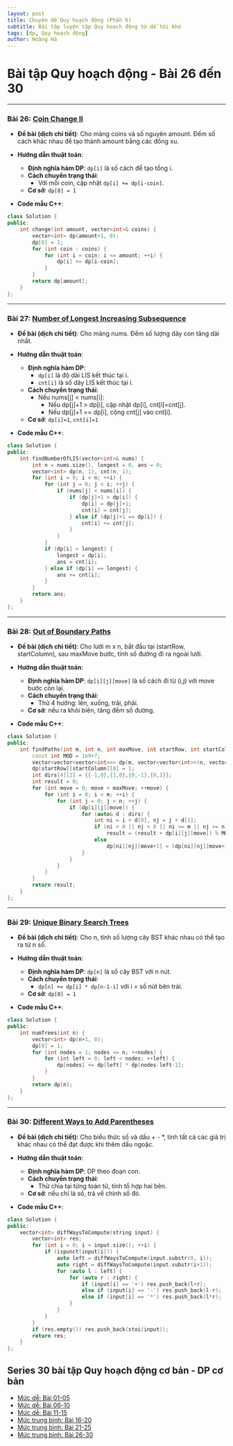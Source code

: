 ```yaml
---
layout: post
title: Chuyên đề Quy hoạch động (Phần 6)
subtitle: Bài tập luyện tập Quy hoạch động từ dễ tới khó
tags: [dp, Quy hoạch động]
author: Hoàng Hà
---
```


# Bài tập Quy hoạch động - Bài 26 đến 30

---

### Bài 26: [Coin Change II](https://leetcode.com/problems/coin-change-ii/)

- **Đề bài (dịch chi tiết)**:
  Cho mảng coins và số nguyên amount. Đếm số cách khác nhau để tạo thành amount bằng các đồng xu.

- **Hướng dẫn thuật toán**:
  - **Định nghĩa hàm DP**: `dp[i]` là số cách để tạo tổng i.
  - **Cách chuyển trạng thái**:
    - Với mỗi coin, cập nhật `dp[i] += dp[i-coin]`.
  - **Cơ sở**: `dp[0] = 1`

- **Code mẫu C++**:
```cpp
class Solution {
public:
    int change(int amount, vector<int>& coins) {
        vector<int> dp(amount+1, 0);
        dp[0] = 1;
        for (int coin : coins) {
            for (int i = coin; i <= amount; ++i) {
                dp[i] += dp[i-coin];
            }
        }
        return dp[amount];
    }
};
```

---

### Bài 27: [Number of Longest Increasing Subsequence](https://leetcode.com/problems/number-of-longest-increasing-subsequence/)

- **Đề bài (dịch chi tiết)**:
  Cho mảng nums. Đếm số lượng dãy con tăng dài nhất.

- **Hướng dẫn thuật toán**:
  - **Định nghĩa hàm DP**: 
    - `dp[i]` là độ dài LIS kết thúc tại i.
    - `cnt[i]` là số dãy LIS kết thúc tại i.
  - **Cách chuyển trạng thái**:
    - Nếu nums[j] < nums[i]:
      - Nếu dp[j]+1 > dp[i], cập nhật dp[i], cnt[i]=cnt[j].
      - Nếu dp[j]+1 == dp[i], cộng cnt[j] vào cnt[i].
  - **Cơ sở**: `dp[i]=1`, `cnt[i]=1`

- **Code mẫu C++**:
```cpp
class Solution {
public:
    int findNumberOfLIS(vector<int>& nums) {
        int n = nums.size(), longest = 0, ans = 0;
        vector<int> dp(n, 1), cnt(n, 1);
        for (int i = 0; i < n; ++i) {
            for (int j = 0; j < i; ++j) {
                if (nums[j] < nums[i]) {
                    if (dp[j]+1 > dp[i]) {
                        dp[i] = dp[j]+1;
                        cnt[i] = cnt[j];
                    } else if (dp[j]+1 == dp[i]) {
                        cnt[i] += cnt[j];
                    }
                }
            }
            if (dp[i] > longest) {
                longest = dp[i];
                ans = cnt[i];
            } else if (dp[i] == longest) {
                ans += cnt[i];
            }
        }
        return ans;
    }
};
```

---

### Bài 28: [Out of Boundary Paths](https://leetcode.com/problems/out-of-boundary-paths/)

- **Đề bài (dịch chi tiết)**:
  Cho lưới m x n, bắt đầu tại (startRow, startColumn), sau maxMove bước, tính số đường đi ra ngoài lưới.

- **Hướng dẫn thuật toán**:
  - **Định nghĩa hàm DP**: `dp[i][j][move]` là số cách đi từ (i,j) với move bước còn lại.
  - **Cách chuyển trạng thái**:
    - Thử 4 hướng: lên, xuống, trái, phải.
  - **Cơ sở**: nếu ra khỏi biên, tăng đếm số đường.

- **Code mẫu C++**:
```cpp
class Solution {
public:
    int findPaths(int m, int n, int maxMove, int startRow, int startColumn) {
        const int MOD = 1e9+7;
        vector<vector<vector<int>>> dp(m, vector<vector<int>>(n, vector<int>(maxMove+1, 0)));
        dp[startRow][startColumn][0] = 1;
        int dirs[4][2] = {{-1,0},{1,0},{0,-1},{0,1}};
        int result = 0;
        for (int move = 0; move < maxMove; ++move) {
            for (int i = 0; i < m; ++i) {
                for (int j = 0; j < n; ++j) {
                    if (dp[i][j][move]) {
                        for (auto& d : dirs) {
                            int ni = i + d[0], nj = j + d[1];
                            if (ni < 0 || nj < 0 || ni >= m || nj >= n)
                                result = (result + dp[i][j][move]) % MOD;
                            else
                                dp[ni][nj][move+1] = (dp[ni][nj][move+1] + dp[i][j][move]) % MOD;
                        }
                    }
                }
            }
        }
        return result;
    }
};
```

---

### Bài 29: [Unique Binary Search Trees](https://leetcode.com/problems/unique-binary-search-trees/)

- **Đề bài (dịch chi tiết)**:
  Cho n, tính số lượng cây BST khác nhau có thể tạo ra từ n số.

- **Hướng dẫn thuật toán**:
  - **Định nghĩa hàm DP**: `dp[n]` là số cây BST với n nút.
  - **Cách chuyển trạng thái**:
    - `dp[n] += dp[i] * dp[n-1-i]` với i = số nút bên trái.
  - **Cơ sở**: `dp[0] = 1`

- **Code mẫu C++**:
```cpp
class Solution {
public:
    int numTrees(int n) {
        vector<int> dp(n+1, 0);
        dp[0] = 1;
        for (int nodes = 1; nodes <= n; ++nodes) {
            for (int left = 0; left < nodes; ++left) {
                dp[nodes] += dp[left] * dp[nodes-left-1];
            }
        }
        return dp[n];
    }
};
```

---

### Bài 30: [Different Ways to Add Parentheses](https://leetcode.com/problems/different-ways-to-add-parentheses/)

- **Đề bài (dịch chi tiết)**:
  Cho biểu thức số và dấu + - *, tính tất cả các giá trị khác nhau có thể đạt được khi thêm dấu ngoặc.

- **Hướng dẫn thuật toán**:
  - **Định nghĩa hàm DP**: DP theo đoạn con.
  - **Cách chuyển trạng thái**:
    - Thử chia tại từng toán tử, tính tổ hợp hai bên.
  - **Cơ sở**: nếu chỉ là số, trả về chính số đó.

- **Code mẫu C++**:
```cpp
class Solution {
public:
    vector<int> diffWaysToCompute(string input) {
        vector<int> res;
        for (int i = 0; i < input.size(); ++i) {
            if (ispunct(input[i])) {
                auto left = diffWaysToCompute(input.substr(0, i));
                auto right = diffWaysToCompute(input.substr(i+1));
                for (auto l : left) {
                    for (auto r : right) {
                        if (input[i] == '+') res.push_back(l+r);
                        else if (input[i] == '-') res.push_back(l-r);
                        else if (input[i] == '*') res.push_back(l*r);
                    }
                }
            }
        }
        if (res.empty()) res.push_back(stoi(input));
        return res;
    }
};
```


## Series 30 bài tập Quy hoạch động cơ bản - DP cơ bản
- [Mức dễ: Bài 01-05](https://habelle.github.io/2025-04-27-chuyen-de-qhd-p1/)
- [Mức dễ: Bài 06-10](https://habelle.github.io/2025-04-27-chuyen-de-qhd-p2/)
- [Mức dễ: Bài 11-15](https://habelle.github.io/2025-04-27-chuyen-de-qhd-p3/)
- [Mức trung bình: Bài 16-20](https://habelle.github.io/2025-04-27-chuyen-de-qhd-p4/)
- [Mức trung bình: Bài 21-25](https://habelle.github.io/2025-04-27-chuyen-de-qhd-p5/)
- [Mức trung bình: Bài 26-30](https://habelle.github.io/2025-04-27-chuyen-de-qhd-p6/)

